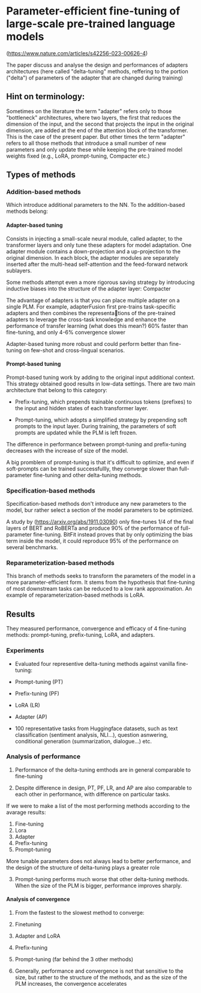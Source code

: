 #  Parameter-efficient fine-tuning of large-scale pre-trained language models
(https://www.nature.com/articles/s42256-023-00626-4)

The paper discuss and analyse the design and performances of adapters architectures (here called "delta-tuning" methods, reffering to the portion ("delta") of parameters of the adapter that are changed during training)

## Hint on terminology:

Sometimes on the literature the term "adapter" refers only to those "bottleneck" architectures, where two layers, the first that reduces the dimension of the input, and the second that projects the input in the original dimension, are added at the end of the attention block of the transformer. This is the case of the present paper.
But other times the term "adapter" refers to all those methods that introduce a small number of new parameters and only update these while keeping the pre-trained model weights fixed (e.g., LoRA, prompt-tuning, Compacter etc.)

## Types of methods

### Addition-based methods 

Which introduce additional parameters to the NN. To the addition-based methods belong:

#### Adapter-based tuning

Consists in injecting a small-scale neural module, called adapter, to the transformer layers and only tune these adapters for model adaptation. One adapter module contains a down-projection and a up-projection to the original dimension.
In each block, the adapter modules are separately inserted after the multi-head self-attention and the feed-forward network sublayers.

Some methods attempt even a more rigorous saving strategy by introducing inductive biases into the structure of the adapter layer: Compacter

The advantage of adapters is that you can place multiple adapter on a single PLM. For example, adapterFusion first pre-trains task-specific adapters and then combines the representations of the pre-trained adapters to leverage the cross-task knowledge  and enhance the performance of transfer learning (what does this mean?)
60% faster than fine-tuning, and only 4-6% convergence slower

Adapter-based tuning more robust and could perform better than fine-tuning on few-shot and cross-lingual scenarios.

#### Prompt-based tuning

Prompt-based tuning work by adding to the original input additional context. This strategy obtained good results in low-data settings. There are two main architecture that belong to this category:

- Prefix-tuning, which prepends trainable continuous tokens (prefixes) to the input and hidden states of each transformer layer. 

- Prompt-tuning, which adopts a simplified strategy by prepending soft prompts to the input layer. During training, the parameters of soft prompts are updated while the PLM is left frozen. 

The difference in performance between prompt-tuning and prefix-tuning decreases with the increase of size of the model. 

A big promblem of prompt-tuning is that it's difficult to optimize, and even if soft-prompts can be trained successfullly, they converge slower than full-parameter fine-tuning and other delta-tuning methods.

### Specification-based methods

Specification-based methods don't introduce any new parameters to the model, bur rather select a section of the model parameters to be optimized. 

A study by (https://arxiv.org/abs/1911.03090) only fine-tunes 1/4 of the final layers of BERT and RoBERTa and produce 90% of the performance of full-parameter fine-tuning. BitFit instead proves that by only optimizing the bias term inside the model, it could reproduce 95% of the performance on several benchmarks.

### Reparameterization-based methods

This branch of methods seeks to transform the parameters of the model in a more parameter-efficient form. It stems from the hypothesis that fine-tuning of most downstream tasks can be reduced to a low rank approximation. An example of reparameterization-based methods is LoRA.


## Results

They measured performance, convergence and efficacy of 4 fine-tuning methods: prompt-tuning, prefix-tuning, LoRA, and adapters.


### Experiments

- Evaluated four representive delta-tuning methods against vanilla fine-tuning:

- Prompt-tuning (PT)
- Prefix-tuning (PF)
- LoRA (LR)
- Adapter (AP)


- 100 representative tasks from Huggingface datasets, such as text classification (sentiment analysis, NLI...), question asnwering, conditional generation (summarization, dialogue...) etc.

### Analysis of performance

1. Performance of the delta-tuning emthods are in general comparable to fine-tuning

2. Despite difference in design, PT, PF, LR, and AP are also comparable to each other in performance, with difference on particular tasks.

If we were to make a list of the most performing methods according to the avarage results:

1. Fine-tuning
2. Lora
3. Adapter
4. Prefix-tuning
5. Prompt-tuning

More tunable parameters does not always lead to better performance, and the design of the structure of delta-tuning plays a greater role

3. Prompt-tuning performs much worse that other delta-tuning methods. When the size of the PLM is bigger, performance improves sharply.

#### Analysis of convergence

1. From the fastest to the slowest method to converge:

1. Finetuning
2. Adapter and LoRA
3. Prefix-tuning
4. Prompt-tuning (far behind the 3 other methods)

2. Generally, performance and convergence is not that sensitive to the size, but rather to the structure of the methods, and as the size of the PLM increases, the convergence accelerates
